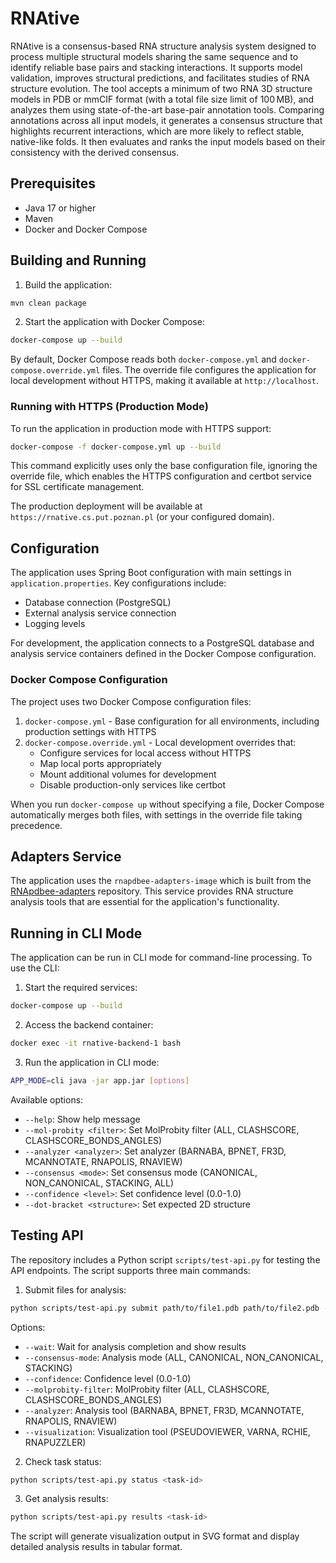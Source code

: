 # RNAtive

RNAtive is a consensus-based RNA structure analysis system designed to process multiple structural models sharing the same sequence and to identify reliable base pairs and stacking interactions. It supports model validation, improves structural predictions, and facilitates studies of RNA structure evolution. The tool accepts a minimum of two RNA 3D structure models in PDB or mmCIF format (with a total file size limit of 100 MB), and analyzes them using state-of-the-art base-pair annotation tools. Comparing annotations across all input models, it generates a consensus structure that highlights recurrent interactions, which are more likely to reflect stable, native-like folds. It then evaluates and ranks the input models based on their consistency with the derived consensus.

## Prerequisites

- Java 17 or higher
- Maven
- Docker and Docker Compose

## Building and Running

1. Build the application:

```bash
mvn clean package
```

2. Start the application with Docker Compose:

```bash
docker-compose up --build
```

By default, Docker Compose reads both `docker-compose.yml` and `docker-compose.override.yml` files. The override file configures the application for local development without HTTPS, making it available at `http://localhost`.

### Running with HTTPS (Production Mode)

To run the application in production mode with HTTPS support:

```bash
docker-compose -f docker-compose.yml up --build
```

This command explicitly uses only the base configuration file, ignoring the override file, which enables the HTTPS configuration and certbot service for SSL certificate management.

The production deployment will be available at `https://rnative.cs.put.poznan.pl` (or your configured domain).

## Configuration

The application uses Spring Boot configuration with main settings in `application.properties`.
Key configurations include:

- Database connection (PostgreSQL)
- External analysis service connection
- Logging levels

For development, the application connects to a PostgreSQL database and analysis service containers
defined in the Docker Compose configuration.

### Docker Compose Configuration

The project uses two Docker Compose configuration files:

1. `docker-compose.yml` - Base configuration for all environments, including production settings with HTTPS
2. `docker-compose.override.yml` - Local development overrides that:
   - Configure services for local access without HTTPS
   - Map local ports appropriately
   - Mount additional volumes for development
   - Disable production-only services like certbot

When you run `docker-compose up` without specifying a file, Docker Compose automatically merges both files, with settings in the override file taking precedence.

## Adapters Service

The application uses the `rnapdbee-adapters-image` which is built from the [RNApdbee-adapters](https://github.com/rnapdbee/rnapdbee-adapters) repository. This service provides RNA structure analysis tools that are essential for the application's functionality.

## Running in CLI Mode

The application can be run in CLI mode for command-line processing. To use the CLI:

1. Start the required services:
```bash
docker-compose up --build
```

2. Access the backend container:
```bash
docker exec -it rnative-backend-1 bash
```

3. Run the application in CLI mode:
```bash
APP_MODE=cli java -jar app.jar [options]
```

Available options:
- `--help`: Show help message
- `--mol-probity <filter>`: Set MolProbity filter (ALL, CLASHSCORE, CLASHSCORE_BONDS_ANGLES)
- `--analyzer <analyzer>`: Set analyzer (BARNABA, BPNET, FR3D, MCANNOTATE, RNAPOLIS, RNAVIEW)
- `--consensus <mode>`: Set consensus mode (CANONICAL, NON_CANONICAL, STACKING, ALL)
- `--confidence <level>`: Set confidence level (0.0-1.0)
- `--dot-bracket <structure>`: Set expected 2D structure

## Testing API

The repository includes a Python script `scripts/test-api.py` for testing the API endpoints. The script supports three main commands:

1. Submit files for analysis:

```bash
python scripts/test-api.py submit path/to/file1.pdb path/to/file2.pdb --wait
```

Options:

- `--wait`: Wait for analysis completion and show results
- `--consensus-mode`: Analysis mode (ALL, CANONICAL, NON_CANONICAL, STACKING)
- `--confidence`: Confidence level (0.0-1.0)
- `--molprobity-filter`: MolProbity filter (ALL, CLASHSCORE, CLASHSCORE_BONDS_ANGLES)
- `--analyzer`: Analysis tool (BARNABA, BPNET, FR3D, MCANNOTATE, RNAPOLIS, RNAVIEW)
- `--visualization`: Visualization tool (PSEUDOVIEWER, VARNA, RCHIE, RNAPUZZLER)

2. Check task status:

```bash
python scripts/test-api.py status <task-id>
```

3. Get analysis results:

```bash
python scripts/test-api.py results <task-id>
```

The script will generate visualization output in SVG format and display detailed analysis results in tabular format.

